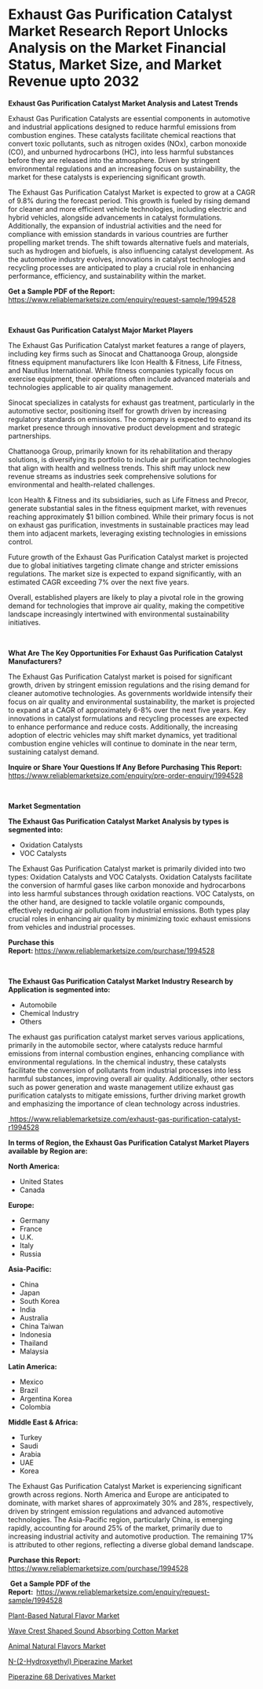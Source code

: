 <p><h1>Exhaust Gas Purification Catalyst Market Research Report Unlocks Analysis on the Market Financial Status, Market Size, and Market Revenue upto 2032</h1></p><p><strong>Exhaust Gas Purification Catalyst Market Analysis and Latest Trends</strong></p>
<p><p>Exhaust Gas Purification Catalysts are essential components in automotive and industrial applications designed to reduce harmful emissions from combustion engines. These catalysts facilitate chemical reactions that convert toxic pollutants, such as nitrogen oxides (NOx), carbon monoxide (CO), and unburned hydrocarbons (HC), into less harmful substances before they are released into the atmosphere. Driven by stringent environmental regulations and an increasing focus on sustainability, the market for these catalysts is experiencing significant growth.</p><p>The Exhaust Gas Purification Catalyst Market is expected to grow at a CAGR of 9.8% during the forecast period. This growth is fueled by rising demand for cleaner and more efficient vehicle technologies, including electric and hybrid vehicles, alongside advancements in catalyst formulations. Additionally, the expansion of industrial activities and the need for compliance with emission standards in various countries are further propelling market trends. The shift towards alternative fuels and materials, such as hydrogen and biofuels, is also influencing catalyst development. As the automotive industry evolves, innovations in catalyst technologies and recycling processes are anticipated to play a crucial role in enhancing performance, efficiency, and sustainability within the market.</p></p>
<p><strong>Get a Sample PDF of the Report:&nbsp;</strong> <a href="https://www.reliablemarketsize.com/enquiry/request-sample/1994528?utm_campaign=1885&utm_medium=2&utm_source=Github&utm_content=ia&utm_term=03042025&utm_id=exhaust-gas-purification-catalyst">https://www.reliablemarketsize.com/enquiry/request-sample/1994528</a></p>
<p>&nbsp;</p>
<p><strong>Exhaust Gas Purification Catalyst Major Market Players</strong></p>
<p><p>The Exhaust Gas Purification Catalyst market features a range of players, including key firms such as Sinocat and Chattanooga Group, alongside fitness equipment manufacturers like Icon Health & Fitness, Life Fitness, and Nautilus International. While fitness companies typically focus on exercise equipment, their operations often include advanced materials and technologies applicable to air quality management.</p><p>Sinocat specializes in catalysts for exhaust gas treatment, particularly in the automotive sector, positioning itself for growth driven by increasing regulatory standards on emissions. The company is expected to expand its market presence through innovative product development and strategic partnerships.</p><p>Chattanooga Group, primarily known for its rehabilitation and therapy solutions, is diversifying its portfolio to include air purification technologies that align with health and wellness trends. This shift may unlock new revenue streams as industries seek comprehensive solutions for environmental and health-related challenges.</p><p>Icon Health & Fitness and its subsidiaries, such as Life Fitness and Precor, generate substantial sales in the fitness equipment market, with revenues reaching approximately $1 billion combined. While their primary focus is not on exhaust gas purification, investments in sustainable practices may lead them into adjacent markets, leveraging existing technologies in emissions control.</p><p>Future growth of the Exhaust Gas Purification Catalyst market is projected due to global initiatives targeting climate change and stricter emissions regulations. The market size is expected to expand significantly, with an estimated CAGR exceeding 7% over the next five years.</p><p>Overall, established players are likely to play a pivotal role in the growing demand for technologies that improve air quality, making the competitive landscape increasingly intertwined with environmental sustainability initiatives.</p></p>
<p>&nbsp;</p>
<p><strong>What Are The Key Opportunities For Exhaust Gas Purification Catalyst Manufacturers?</strong></p>
<p><p>The Exhaust Gas Purification Catalyst market is poised for significant growth, driven by stringent emission regulations and the rising demand for cleaner automotive technologies. As governments worldwide intensify their focus on air quality and environmental sustainability, the market is projected to expand at a CAGR of approximately 6-8% over the next five years. Key innovations in catalyst formulations and recycling processes are expected to enhance performance and reduce costs. Additionally, the increasing adoption of electric vehicles may shift market dynamics, yet traditional combustion engine vehicles will continue to dominate in the near term, sustaining catalyst demand.</p></p>
<p><strong>Inquire or Share Your Questions If Any Before Purchasing This Report:</strong> <a href="https://www.reliablemarketsize.com/enquiry/pre-order-enquiry/1994528?utm_campaign=1885&utm_medium=2&utm_source=Github&utm_content=ia&utm_term=03042025&utm_id=exhaust-gas-purification-catalyst">https://www.reliablemarketsize.com/enquiry/pre-order-enquiry/1994528</a></p>
<p>&nbsp;</p>
<p><strong>Market Segmentation</strong></p>
<p><strong>The Exhaust Gas Purification Catalyst Market Analysis by types is segmented into:</strong></p>
<p><ul><li>Oxidation Catalysts</li><li>VOC Catalysts</li></ul></p>
<p><p>The Exhaust Gas Purification Catalyst market is primarily divided into two types: Oxidation Catalysts and VOC Catalysts. Oxidation Catalysts facilitate the conversion of harmful gases like carbon monoxide and hydrocarbons into less harmful substances through oxidation reactions. VOC Catalysts, on the other hand, are designed to tackle volatile organic compounds, effectively reducing air pollution from industrial emissions. Both types play crucial roles in enhancing air quality by minimizing toxic exhaust emissions from vehicles and industrial processes.</p></p>
<p><strong>Purchase this Report:&nbsp;</strong><a href="https://www.reliablemarketsize.com/purchase/1994528?utm_campaign=1885&utm_medium=2&utm_source=Github&utm_content=ia&utm_term=03042025&utm_id=exhaust-gas-purification-catalyst">https://www.reliablemarketsize.com/purchase/1994528</a></p>
<p>&nbsp;</p>
<p><strong>The Exhaust Gas Purification Catalyst Market Industry Research by Application is segmented into:</strong></p>
<p><ul><li>Automobile</li><li>Chemical Industry</li><li>Others</li></ul></p>
<p><p>The exhaust gas purification catalyst market serves various applications, primarily in the automobile sector, where catalysts reduce harmful emissions from internal combustion engines, enhancing compliance with environmental regulations. In the chemical industry, these catalysts facilitate the conversion of pollutants from industrial processes into less harmful substances, improving overall air quality. Additionally, other sectors such as power generation and waste management utilize exhaust gas purification catalysts to mitigate emissions, further driving market growth and emphasizing the importance of clean technology across industries.</p></p>
<p><a href="https://www.reliablemarketsize.com/exhaust-gas-purification-catalyst-r1994528?utm_campaign=1885&utm_medium=2&utm_source=Github&utm_content=ia&utm_term=03042025&utm_id=exhaust-gas-purification-catalyst">&nbsp;https://www.reliablemarketsize.com/exhaust-gas-purification-catalyst-r1994528</a></p>
<p><strong>In terms of Region, the Exhaust Gas Purification Catalyst Market Players available by Region are:</strong></p>
<p>
    <p> <strong> North America: </strong>
        <ul>
            <li>United States</li>
            <li>Canada</li>
        </ul>
        </p> 
    <p> <strong> Europe: </strong>
        <ul>
            <li>Germany</li>
            <li>France</li>
            <li>U.K.</li>
            <li>Italy</li>
            <li>Russia</li>
        </ul>
        </p> 
    <p> <strong> Asia-Pacific: </strong>
        <ul>
            <li>China</li>
            <li>Japan</li>
            <li>South Korea</li>
            <li>India</li>
            <li>Australia</li>
            <li>China Taiwan</li>
            <li>Indonesia</li>
            <li>Thailand</li>
            <li>Malaysia</li>
        </ul>
        </p> 
    <p> <strong> Latin America: </strong>
        <ul>
            <li>Mexico</li>
            <li>Brazil</li>
            <li>Argentina Korea</li>
            <li>Colombia</li>
        </ul>
        </p> 
    <p> <strong> Middle East & Africa: </strong>
        <ul>
            <li>Turkey</li>
            <li>Saudi</li>
            <li>Arabia</li>
            <li>UAE</li>
            <li>Korea</li>
        </ul>
    </p>
    </p>
<p><p>The Exhaust Gas Purification Catalyst Market is experiencing significant growth across regions. North America and Europe are anticipated to dominate, with market shares of approximately 30% and 28%, respectively, driven by stringent emission regulations and advanced automotive technologies. The Asia-Pacific region, particularly China, is emerging rapidly, accounting for around 25% of the market, primarily due to increasing industrial activity and automotive production. The remaining 17% is attributed to other regions, reflecting a diverse global demand landscape.</p></p>
<p><strong>Purchase this Report: </strong><a href="https://www.reliablemarketsize.com/purchase/1994528?utm_campaign=1885&utm_medium=2&utm_source=Github&utm_content=ia&utm_term=03042025&utm_id=exhaust-gas-purification-catalyst">https://www.reliablemarketsize.com/purchase/1994528</a></p>
<p>&nbsp;<strong>Get a Sample PDF of the Report:&nbsp;&nbsp;</strong><a href="https://www.reliablemarketsize.com/enquiry/request-sample/1994528?utm_campaign=1885&utm_medium=2&utm_source=Github&utm_content=ia&utm_term=03042025&utm_id=exhaust-gas-purification-catalyst">https://www.reliablemarketsize.com/enquiry/request-sample/1994528</a></p>
<p><strong></strong></p>
<p><p><a href="https://github.com/guzmabugbyf1/Market-Research-Report-List-1/blob/main/plant-based-natural-flavor-market.md?utm_campaign=1885&utm_medium=2&utm_source=Github&utm_content=ia&utm_term=03042025&utm_id=exhaust-gas-purification-catalyst">Plant-Based Natural Flavor Market</a></p><p><a href="https://github.com/melascalbirp/Market-Research-Report-List-1/blob/main/wave-crest-shaped-sound-absorbing-cotton-market.md?utm_campaign=1885&utm_medium=2&utm_source=Github&utm_content=ia&utm_term=03042025&utm_id=exhaust-gas-purification-catalyst">Wave Crest Shaped Sound Absorbing Cotton Market</a></p><p><a href="https://github.com/gallatannyv6/Market-Research-Report-List-1/blob/main/animal-natural-flavors-market.md?utm_campaign=1885&utm_medium=2&utm_source=Github&utm_content=ia&utm_term=03042025&utm_id=exhaust-gas-purification-catalyst">Animal Natural Flavors Market</a></p><p><a href="https://github.com/waackheidtn5/Market-Research-Report-List-1/blob/main/n-2-hydroxyethyl-piperazine-market.md?utm_campaign=1885&utm_medium=2&utm_source=Github&utm_content=ia&utm_term=03042025&utm_id=exhaust-gas-purification-catalyst">N-(2-Hydroxyethyl) Piperazine Market</a></p><p><a href="https://github.com/laroybarrize/Market-Research-Report-List-1/blob/main/piperazine-68-derivatives-market.md?utm_campaign=1885&utm_medium=2&utm_source=Github&utm_content=ia&utm_term=03042025&utm_id=exhaust-gas-purification-catalyst">Piperazine 68 Derivatives Market</a></p></p>